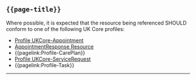 ## <code>{{page-title}}</code>

Where possible, it is expected that the resource being referenced SHOULD conform to one of the following UK Core profiles:
* [Profile UKCore-Appointment](https://simplifier.net/guide/UK-Core-Implementation-Guide-STU3-Sequence/Home/ProfilesandExtensions/Profile-UKCore-Appointment)
* [AppointmentResponse Resource](https://hl7.org/fhir/R4/AppointmentResponse.html)
* {{pagelink:Profile-CarePlan}}
* [Profile UKCore-ServiceRequest](https://simplifier.net/guide/UK-Core-Implementation-Guide-STU3-Sequence/Home/ProfilesandExtensions/Profile-UKCore-ServiceRequest)
* {{pagelink:Profile-Task}}

---